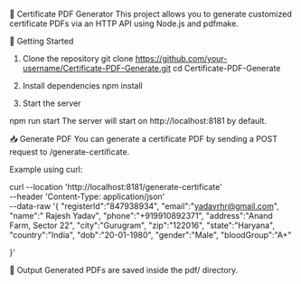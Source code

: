 📄 Certificate PDF Generator
This project allows you to generate customized certificate PDFs via an HTTP API using Node.js and pdfmake.

🚀 Getting Started
1. Clone the repository
git clone https://github.com/your-username/Certificate-PDF-Generate.git
cd Certificate-PDF-Generate

2. Install dependencies
npm install

3. Start the server

npm run start
The server will start on http://localhost:8181 by default.

📥 Generate PDF
You can generate a certificate PDF by sending a POST request to /generate-certificate.

Example using curl:

curl --location 'http://localhost:8181/generate-certificate' \
--header 'Content-Type: application/json' \
--data-raw '{
    "registerId":"847938934",
    "email":"yadavrhr@gmail.com",
    "name":" Rajesh Yadav",
    "phone":"+919910892371",
    "address":"Anand Farm, Sector 22",
    "city":"Gurugram",
    "zip":"122016",
    "state":"Haryana",
    "country":"India",
    "dob":"20-01-1980",
    "gender":"Male",
    "bloodGroup":"A+"

}'

📁 Output
Generated PDFs are saved inside the pdf/ directory.
